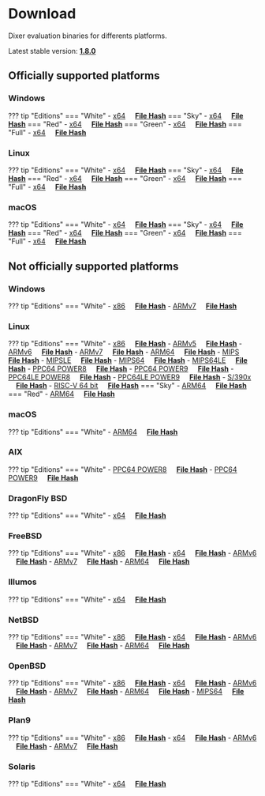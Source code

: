 # Download

Dixer evaluation binaries for differents platforms.

Latest stable version: [**1.8.0**](Changelog.md#180-_-july-12-2021)

## Officially supported platforms

### Windows

??? tip "Editions"
    === "White"
        - [x64](../dl/1.8.0/white/windows/dixer_amd64.exe) &nbsp;&nbsp;&nbsp; **<a href="../dl/?info=1.7.0/white/windows/dixer_amd64.exe" target="_blank">File Hash</a>**
    === "Sky"
        - [x64](../dl/1.8.0/sky/windows/dixer_amd64.exe) &nbsp;&nbsp;&nbsp; **<a href="../dl/?info=1.7.0/sky/windows/dixer_amd64.exe" target="_blank">File Hash</a>**
    === "Red"
        - [x64](../dl/1.8.0/red/windows/dixer_amd64.exe) &nbsp;&nbsp;&nbsp; **<a href="../dl/?info=1.7.0/red/windows/dixer_amd64.exe" target="_blank">File Hash</a>**
    === "Green"
        - [x64](../dl/1.8.0/green/windows/dixer_amd64.exe) &nbsp;&nbsp;&nbsp; **<a href="../dl/?info=1.7.0/green/windows/dixer_amd64.exe" target="_blank">File Hash</a>**
    === "Full"
        - [x64](../dl/1.8.0/full/windows/dixer_amd64.exe) &nbsp;&nbsp;&nbsp; **<a href="../dl/?info=1.7.0/full/windows/dixer_amd64.exe" target="_blank">File Hash</a>**

### Linux

??? tip "Editions"
    === "White"
        - [x64](../dl/1.8.0/white/linux/dixer_amd64) &nbsp;&nbsp;&nbsp; **<a href="../dl/?info=1.7.0/white/linux/dixer_amd64" target="_blank">File Hash</a>**
    === "Sky"
        - [x64](../dl/1.8.0/sky/linux/dixer_amd64) &nbsp;&nbsp;&nbsp; **<a href="../dl/?info=1.7.0/sky/linux/dixer_amd64" target="_blank">File Hash</a>**
    === "Red"
        - [x64](../dl/1.8.0/red/linux/dixer_amd64) &nbsp;&nbsp;&nbsp; **<a href="../dl/?info=1.7.0/red/linux/dixer_amd64" target="_blank">File Hash</a>**
    === "Green"
        - [x64](../dl/1.8.0/green/linux/dixer_amd64) &nbsp;&nbsp;&nbsp; **<a href="../dl/?info=1.7.0/green/linux/dixer_amd64" target="_blank">File Hash</a>**
    === "Full"
        - [x64](../dl/1.8.0/full/linux/dixer_amd64) &nbsp;&nbsp;&nbsp; **<a href="../dl/?info=1.7.0/full/linux/dixer_amd64" target="_blank">File Hash</a>**

### macOS

??? tip "Editions"
    === "White"
        - [x64](../dl/1.8.0/white/darwin/dixer_amd64) &nbsp;&nbsp;&nbsp; **<a href="../dl/?info=1.7.0/white/darwin/dixer_amd64" target="_blank">File Hash</a>**
    === "Sky"
        - [x64](../dl/1.8.0/sky/darwin/dixer_amd64) &nbsp;&nbsp;&nbsp; **<a href="../dl/?info=1.7.0/sky/darwin/dixer_amd64" target="_blank">File Hash</a>**
    === "Red"
        - [x64](../dl/1.8.0/red/darwin/dixer_amd64) &nbsp;&nbsp;&nbsp; **<a href="../dl/?info=1.7.0/red/darwin/dixer_amd64" target="_blank">File Hash</a>**
    === "Green"
        - [x64](../dl/1.8.0/green/darwin/dixer_amd64) &nbsp;&nbsp;&nbsp; **<a href="../dl/?info=1.7.0/green/darwin/dixer_amd64" target="_blank">File Hash</a>**
    === "Full"
        - [x64](../dl/1.8.0/full/darwin/dixer_amd64) &nbsp;&nbsp;&nbsp; **<a href="../dl/?info=1.7.0/full/darwin/dixer_amd64" target="_blank">File Hash</a>**

## Not officially supported platforms

### Windows

??? tip "Editions"
    === "White"
        - [x86](../dl/1.8.0/white/windows/dixer_386.exe) &nbsp;&nbsp;&nbsp; **<a href="../dl/?info=1.7.0/white/windows/dixer_386.exe" target="_blank">File Hash</a>**
        - [ARMv7](../dl/1.8.0/white/windows/dixer_armV7.exe) &nbsp;&nbsp;&nbsp; **<a href="../dl/?info=1.7.0/white/windows/dixer_armV7.exe" target="_blank">File Hash</a>**

### Linux

??? tip "Editions"
    === "White"
        - [x86](../dl/1.8.0/white/linux/dixer_386) &nbsp;&nbsp;&nbsp; **<a href="../dl/?info=1.7.0/white/linux/dixer_386" target="_blank">File Hash</a>**
        - [ARMv5](../dl/1.8.0/white/linux/dixer_armV5) &nbsp;&nbsp;&nbsp; **<a href="../dl/?info=1.7.0/white/linux/dixer_armV5" target="_blank">File Hash</a>**
        - [ARMv6](../dl/1.8.0/white/linux/dixer_armV6) &nbsp;&nbsp;&nbsp; **<a href="../dl/?info=1.7.0/white/linux/dixer_armV6" target="_blank">File Hash</a>**
        - [ARMv7](../dl/1.8.0/white/linux/dixer_armV7) &nbsp;&nbsp;&nbsp; **<a href="../dl/?info=1.7.0/white/linux/dixer_armV7" target="_blank">File Hash</a>**
        - [ARM64](../dl/1.8.0/white/linux/dixer_arm64) &nbsp;&nbsp;&nbsp; **<a href="../dl/?info=1.7.0/white/linux/dixer_arm64" target="_blank">File Hash</a>**
        - [MIPS](../dl/1.8.0/white/linux/dixer_mips) &nbsp;&nbsp;&nbsp; **<a href="../dl/?info=1.7.0/white/linux/dixer_mips" target="_blank">File Hash</a>**
        - [MIPSLE](../dl/1.8.0/white/linux/dixer_mipsle) &nbsp;&nbsp;&nbsp; **<a href="../dl/?info=1.7.0/white/linux/dixer_mipsle" target="_blank">File Hash</a>**
        - [MIPS64](../dl/1.8.0/white/linux/dixer_mips64) &nbsp;&nbsp;&nbsp; **<a href="../dl/?info=1.7.0/white/linux/dixer_mips64" target="_blank">File Hash</a>**
        - [MIPS64LE](../dl/1.8.0/white/linux/dixer_mips64le) &nbsp;&nbsp;&nbsp; **<a href="../dl/?info=1.7.0/white/linux/dixer_mips64le" target="_blank">File Hash</a>**
        - [PPC64 POWER8](../dl/1.8.0/white/linux/dixer_ppc64_power8) &nbsp;&nbsp;&nbsp; **<a href="../dl/?info=1.7.0/white/linux/dixer_ppc64_power8" target="_blank">File Hash</a>**
        - [PPC64 POWER9](../dl/1.8.0/white/linux/dixer_ppc64_power9) &nbsp;&nbsp;&nbsp; **<a href="../dl/?info=1.7.0/white/linux/dixer_ppc64_power9" target="_blank">File Hash</a>**
        - [PPC64LE POWER8](../dl/1.8.0/white/linux/dixer_ppc64le_power8) &nbsp;&nbsp;&nbsp; **<a href="../dl/?info=1.7.0/white/linux/dixer_ppc64le_power8" target="_blank">File Hash</a>**
        - [PPC64LE POWER9](../dl/1.8.0/white/linux/dixer_ppc64le_power9) &nbsp;&nbsp;&nbsp; **<a href="../dl/?info=1.7.0/white/linux/dixer_ppc64le_power9" target="_blank">File Hash</a>**
        - [S/390x](../dl/1.8.0/white/linux/dixer_s390x) &nbsp;&nbsp;&nbsp; **<a href="../dl/?info=1.7.0/white/linux/dixer_s390x" target="_blank">File Hash</a>**
        - [RISC-V 64 bit](../dl/1.8.0/white/linux/dixer_riscv64) &nbsp;&nbsp;&nbsp; **<a href="../dl/?info=1.7.0/white/linux/dixer_riscv64" target="_blank">File Hash</a>**
    === "Sky"
        - [ARM64](../dl/1.8.0/sky/linux/dixer_arm64) &nbsp;&nbsp;&nbsp; **<a href="../dl/?info=1.7.0/sky/linux/dixer_arm64" target="_blank">File Hash</a>**
    === "Red"
        - [ARM64](../dl/1.8.0/red/linux/dixer_arm64) &nbsp;&nbsp;&nbsp; **<a href="../dl/?info=1.7.0/red/linux/dixer_arm64" target="_blank">File Hash</a>**

### macOS

??? tip "Editions"
    === "White"
        - [ARM64](../dl/1.8.0/white/darwin/dixer_arm64) &nbsp;&nbsp;&nbsp; **<a href="../dl/?info=1.7.0/white/darwin/dixer_arm64" target="_blank">File Hash</a>**

### AIX

??? tip "Editions"
    === "White"
        - [PPC64 POWER8](../dl/1.8.0/white/aix/dixer_ppc64_power8) &nbsp;&nbsp;&nbsp; **<a href="../dl/?info=1.7.0/white/aix/dixer_ppc64_power8" target="_blank">File Hash</a>**
        - [PPC64 POWER9](../dl/1.8.0/white/aix/dixer_ppc64_power9) &nbsp;&nbsp;&nbsp; **<a href="../dl/?info=1.7.0/white/aix/dixer_ppc64_power9" target="_blank">File Hash</a>**

### DragonFly BSD

??? tip "Editions"
    === "White"
        - [x64](../dl/1.8.0/white/dragonfly/dixer_amd64) &nbsp;&nbsp;&nbsp; **<a href="../dl/?info=1.7.0/white/dragonfly/dixer_amd64" target="_blank">File Hash</a>**

### FreeBSD

??? tip "Editions"
    === "White"
        - [x86](../dl/1.8.0/white/freebsd/dixer_386) &nbsp;&nbsp;&nbsp; **<a href="../dl/?info=1.7.0/white/freebsd/dixer_386" target="_blank">File Hash</a>**
        - [x64](../dl/1.8.0/white/freebsd/dixer_amd64) &nbsp;&nbsp;&nbsp; **<a href="../dl/?info=1.7.0/white/freebsd/dixer_amd64" target="_blank">File Hash</a>**
        - [ARMv6](../dl/1.8.0/white/freebsd/dixer_armV6) &nbsp;&nbsp;&nbsp; **<a href="../dl/?info=1.7.0/white/freebsd/dixer_armV6" target="_blank">File Hash</a>**
        - [ARMv7](../dl/1.8.0/white/freebsd/dixer_armV7) &nbsp;&nbsp;&nbsp; **<a href="../dl/?info=1.7.0/white/freebsd/dixer_armV7" target="_blank">File Hash</a>**
        - [ARM64](../dl/1.8.0/white/freebsd/dixer_arm64) &nbsp;&nbsp;&nbsp; **<a href="../dl/?info=1.7.0/white/freebsd/dixer_arm64" target="_blank">File Hash</a>**

### Illumos

??? tip "Editions"
    === "White"
        - [x64](../dl/1.8.0/white/illumos/dixer_amd64) &nbsp;&nbsp;&nbsp; **<a href="../dl/?info=1.7.0/white/illumos/dixer_amd64" target="_blank">File Hash</a>**

### NetBSD

??? tip "Editions"
    === "White"
        - [x86](../dl/1.8.0/white/netbsd/dixer_386) &nbsp;&nbsp;&nbsp; **<a href="../dl/?info=1.7.0/white/netbsd/dixer_386" target="_blank">File Hash</a>**
        - [x64](../dl/1.8.0/white/netbsd/dixer_amd64) &nbsp;&nbsp;&nbsp; **<a href="../dl/?info=1.7.0/white/netbsd/dixer_amd64" target="_blank">File Hash</a>**
        - [ARMv6](../dl/1.8.0/white/netbsd/dixer_armV6) &nbsp;&nbsp;&nbsp; **<a href="../dl/?info=1.7.0/white/netbsd/dixer_armV6" target="_blank">File Hash</a>**
        - [ARMv7](../dl/1.8.0/white/netbsd/dixer_armV7) &nbsp;&nbsp;&nbsp; **<a href="../dl/?info=1.7.0/white/netbsd/dixer_armV7" target="_blank">File Hash</a>**
        - [ARM64](../dl/1.8.0/white/netbsd/dixer_arm64) &nbsp;&nbsp;&nbsp; **<a href="../dl/?info=1.7.0/white/netbsd/dixer_arm64" target="_blank">File Hash</a>**

### OpenBSD

??? tip "Editions"
    === "White"
        - [x86](../dl/1.8.0/white/openbsd/dixer_386) &nbsp;&nbsp;&nbsp; **<a href="../dl/?info=1.7.0/white/openbsd/dixer_386" target="_blank">File Hash</a>**
        - [x64](../dl/1.8.0/white/openbsd/dixer_amd64) &nbsp;&nbsp;&nbsp; **<a href="../dl/?info=1.7.0/white/openbsd/dixer_amd64" target="_blank">File Hash</a>**
        - [ARMv6](../dl/1.8.0/white/openbsd/dixer_armV6) &nbsp;&nbsp;&nbsp; **<a href="../dl/?info=1.7.0/white/openbsd/dixer_armV6" target="_blank">File Hash</a>**
        - [ARMv7](../dl/1.8.0/white/openbsd/dixer_armV7) &nbsp;&nbsp;&nbsp; **<a href="../dl/?info=1.7.0/white/openbsd/dixer_armV7" target="_blank">File Hash</a>**
        - [ARM64](../dl/1.8.0/white/openbsd/dixer_arm64) &nbsp;&nbsp;&nbsp; **<a href="../dl/?info=1.7.0/white/openbsd/dixer_arm64" target="_blank">File Hash</a>**
        - [MIPS64](../dl/1.8.0/white/openbsd/dixer_mips64) &nbsp;&nbsp;&nbsp; **<a href="../dl/?info=1.7.0/white/openbsd/dixer_mips64" target="_blank">File Hash</a>**

### Plan9

??? tip "Editions"
    === "White"
        - [x86](../dl/1.8.0/white/plan9/dixer_386) &nbsp;&nbsp;&nbsp; **<a href="../dl/?info=1.7.0/white/plan9/dixer_386" target="_blank">File Hash</a>**
        - [x64](../dl/1.8.0/white/plan9/dixer_amd64) &nbsp;&nbsp;&nbsp; **<a href="../dl/?info=1.7.0/white/plan9/dixer_amd64" target="_blank">File Hash</a>**
        - [ARMv6](../dl/1.8.0/white/plan9/dixer_armV6) &nbsp;&nbsp;&nbsp; **<a href="../dl/?info=1.7.0/white/plan9/dixer_armV6" target="_blank">File Hash</a>**
        - [ARMv7](../dl/1.8.0/white/plan9/dixer_armV7) &nbsp;&nbsp;&nbsp; **<a href="../dl/?info=1.7.0/white/plan9/dixer_armV7" target="_blank">File Hash</a>**

### Solaris

??? tip "Editions"
    === "White"
        - [x64](../dl/1.8.0/white/solaris/dixer_amd64) &nbsp;&nbsp;&nbsp; **<a href="../dl/?info=1.7.0/white/solaris/dixer_amd64" target="_blank">File Hash</a>**
